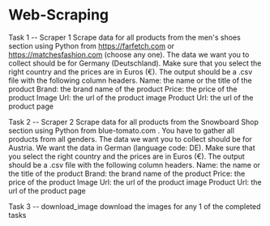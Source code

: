 # Web-Scraping

Task 1 -- Scraper 1
Scrape data for all products from the men's shoes section using Python from https://farfetch.com or https://matchesfashion.com (choose any one). The data we want you to collect should be for Germany (Deutschland). Make sure that you select the right country and the prices are in Euros (€).
The output should be a .csv file with the following column headers.
Name: the name or the title of the product
Brand: the brand name of the product
Price: the price of the product
Image Url: the url of the product image
Product Url: the url of the product page


Task 2 -- Scraper 2
Scrape data for all products from the Snowboard Shop section using Python from blue-tomato.com . You have to gather all products from all genders. The data we want you to collect should be for Austria. We want the data in German (language code: DE). Make sure that you select the right country and the prices are in Euros (€).
The output should be a .csv file with the following column headers.
Name: the name or the title of the product
Brand: the brand name of the product
Price: the price of the product
Image Url: the url of the product image
Product Url: the url of the product page

Task 3 -- download_image
download the images for any 1 of the completed tasks
